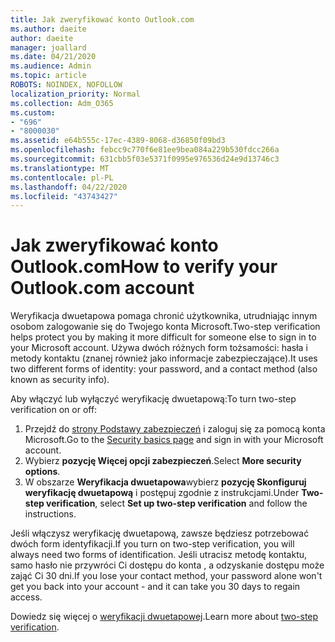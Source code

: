 ```yaml
---
title: Jak zweryfikować konto Outlook.com
ms.author: daeite
author: daeite
manager: joallard
ms.date: 04/21/2020
ms.audience: Admin
ms.topic: article
ROBOTS: NOINDEX, NOFOLLOW
localization_priority: Normal
ms.collection: Adm_O365
ms.custom:
- "696"
- "8000030"
ms.assetid: e64b555c-17ec-4389-8068-d36850f09bd3
ms.openlocfilehash: febcc9c770f6e81ee9bea084a229b530fdcc266a
ms.sourcegitcommit: 631cbb5f03e5371f0995e976536d24e9d13746c3
ms.translationtype: MT
ms.contentlocale: pl-PL
ms.lasthandoff: 04/22/2020
ms.locfileid: "43743427"
---
```

# <a name="how-to-verify-your-outlookcom-account"></a><span data-ttu-id="5ab5c-102">Jak zweryfikować konto Outlook.com</span><span class="sxs-lookup"><span data-stu-id="5ab5c-102">How to verify your Outlook.com account</span></span>

<span data-ttu-id="5ab5c-103">Weryfikacja dwuetapowa pomaga chronić użytkownika, utrudniając innym osobom zalogowanie się do Twojego konta Microsoft.</span><span class="sxs-lookup"><span data-stu-id="5ab5c-103">Two-step verification helps protect you by making it more difficult for someone else to sign in to your Microsoft account.</span></span> <span data-ttu-id="5ab5c-104">Używa dwóch różnych form tożsamości: hasła i metody kontaktu (znanej również jako informacje zabezpieczające).</span><span class="sxs-lookup"><span data-stu-id="5ab5c-104">It uses two different forms of identity: your password, and a contact method (also known as security info).</span></span>
  
<span data-ttu-id="5ab5c-105">Aby włączyć lub wyłączyć weryfikację dwuetapową:</span><span class="sxs-lookup"><span data-stu-id="5ab5c-105">To turn two-step verification on or off:</span></span>
  
1. <span data-ttu-id="5ab5c-106">Przejdź do [strony Podstawy zabezpieczeń](https://go.microsoft.com/fwlink/?linkid=842325) i zaloguj się za pomocą konta Microsoft.</span><span class="sxs-lookup"><span data-stu-id="5ab5c-106">Go to the [Security basics page](https://go.microsoft.com/fwlink/?linkid=842325) and sign in with your Microsoft account.</span></span>
2. <span data-ttu-id="5ab5c-107">Wybierz **pozycję Więcej opcji zabezpieczeń**.</span><span class="sxs-lookup"><span data-stu-id="5ab5c-107">Select **More security options**.</span></span>
3. <span data-ttu-id="5ab5c-108">W obszarze **Weryfikacja dwuetapowa**wybierz **pozycję Skonfiguruj weryfikację dwuetapową** i postępuj zgodnie z instrukcjami.</span><span class="sxs-lookup"><span data-stu-id="5ab5c-108">Under **Two-step verification**, select **Set up two-step verification** and follow the instructions.</span></span>

<span data-ttu-id="5ab5c-109">Jeśli włączysz weryfikację dwuetapową, zawsze będziesz potrzebować dwóch form identyfikacji.</span><span class="sxs-lookup"><span data-stu-id="5ab5c-109">If you turn on two-step verification, you will always need two forms of identification.</span></span> <span data-ttu-id="5ab5c-110">Jeśli utracisz metodę kontaktu, samo hasło nie przywróci Ci dostępu do konta , a odzyskanie dostępu może zająć Ci 30 dni.</span><span class="sxs-lookup"><span data-stu-id="5ab5c-110">If you lose your contact method, your password alone won't get you back into your account - and it can take you 30 days to regain access.</span></span>
  
<span data-ttu-id="5ab5c-111">Dowiedz się więcej o [weryfikacji dwuetapowej](https://go.microsoft.com/fwlink/?linkid=872270).</span><span class="sxs-lookup"><span data-stu-id="5ab5c-111">Learn more about [two-step verification](https://go.microsoft.com/fwlink/?linkid=872270).</span></span>
  